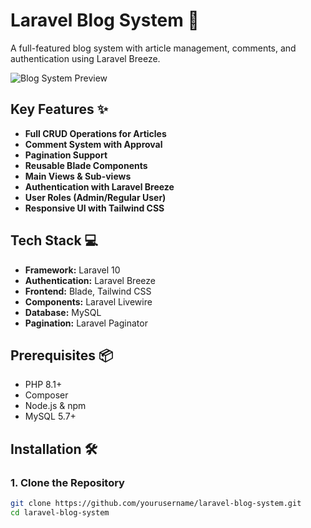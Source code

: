 # Laravel Blog System 🚀

A full-featured blog system with article management, comments, and authentication using Laravel Breeze.

![Blog System Preview](https://via.placeholder.com/800x400?text=Blog+System+Preview) <!-- Replace with actual screenshots -->

## Key Features ✨
- **Full CRUD Operations for Articles**
- **Comment System with Approval**
- **Pagination Support**
- **Reusable Blade Components**
- **Main Views & Sub-views**
- **Authentication with Laravel Breeze**
- **User Roles (Admin/Regular User)**
- **Responsive UI with Tailwind CSS**

## Tech Stack 💻
- **Framework:** Laravel 10
- **Authentication:** Laravel Breeze
- **Frontend:** Blade, Tailwind CSS
- **Components:** Laravel Livewire
- **Database:** MySQL
- **Pagination:** Laravel Paginator

## Prerequisites 📦
- PHP 8.1+
- Composer
- Node.js & npm
- MySQL 5.7+

## Installation 🛠️

### 1. Clone the Repository
```bash
git clone https://github.com/yourusername/laravel-blog-system.git
cd laravel-blog-system
